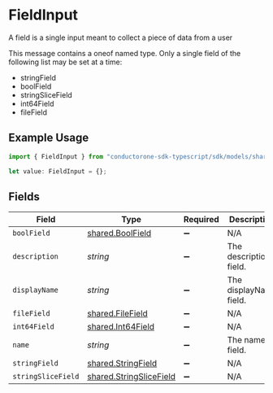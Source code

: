 # FieldInput

A field is a single input meant to collect a piece of data from a user

This message contains a oneof named type. Only a single field of the following list may be set at a time:
  - stringField
  - boolField
  - stringSliceField
  - int64Field
  - fileField


## Example Usage

```typescript
import { FieldInput } from "conductorone-sdk-typescript/sdk/models/shared";

let value: FieldInput = {};
```

## Fields

| Field                                                                     | Type                                                                      | Required                                                                  | Description                                                               |
| ------------------------------------------------------------------------- | ------------------------------------------------------------------------- | ------------------------------------------------------------------------- | ------------------------------------------------------------------------- |
| `boolField`                                                               | [shared.BoolField](../../../sdk/models/shared/boolfield.md)               | :heavy_minus_sign:                                                        | N/A                                                                       |
| `description`                                                             | *string*                                                                  | :heavy_minus_sign:                                                        | The description field.                                                    |
| `displayName`                                                             | *string*                                                                  | :heavy_minus_sign:                                                        | The displayName field.                                                    |
| `fileField`                                                               | [shared.FileField](../../../sdk/models/shared/filefield.md)               | :heavy_minus_sign:                                                        | N/A                                                                       |
| `int64Field`                                                              | [shared.Int64Field](../../../sdk/models/shared/int64field.md)             | :heavy_minus_sign:                                                        | N/A                                                                       |
| `name`                                                                    | *string*                                                                  | :heavy_minus_sign:                                                        | The name field.                                                           |
| `stringField`                                                             | [shared.StringField](../../../sdk/models/shared/stringfield.md)           | :heavy_minus_sign:                                                        | N/A                                                                       |
| `stringSliceField`                                                        | [shared.StringSliceField](../../../sdk/models/shared/stringslicefield.md) | :heavy_minus_sign:                                                        | N/A                                                                       |